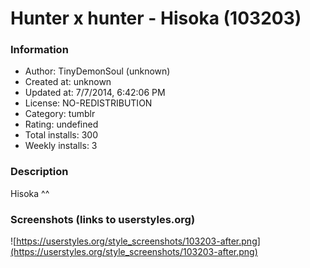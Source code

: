 # Hunter x hunter - Hisoka (103203)

### Information
- Author: TinyDemonSoul (unknown)
- Created at: unknown
- Updated at: 7/7/2014, 6:42:06 PM
- License: NO-REDISTRIBUTION
- Category: tumblr
- Rating: undefined
- Total installs: 300
- Weekly installs: 3


### Description
Hisoka ^^


### Screenshots (links to userstyles.org)
![https://userstyles.org/style_screenshots/103203-after.png](https://userstyles.org/style_screenshots/103203-after.png)


